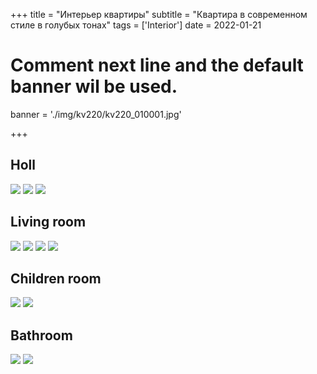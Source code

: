 +++
title = "Интерьер квартиры"
subtitle = "Квартира в современном стиле в голубых тонах"
tags = ['Interior']
date = 2022-01-21

# Comment next line and the default banner wil be used.
banner = './img/kv220/kv220_010001.jpg'

+++

## Holl

![](/img/kv220/kv220_010003.jpg)
![](/img/kv220/kv220_010005.jpg)
![](/img/kv220/kv220_010007.jpg)

## Living room

![](/img/kv220/kv220_010001.jpg)
![](/img/kv220/kv220_010002.jpg)
![](/img/kv220/kv220_010004.jpg)
![](/img/kv220/kv220_010006.jpg)

## Children room

![](/img/kv220/kv220_010011.jpg)
![](/img/kv220/kv220_010012.jpg)

## Bathroom

![](/img/kv220/kv220_010016.jpg)
![](/img/kv220/kv220_010017.jpg)
